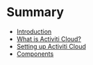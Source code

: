 # Summary

* [Introduction](README.md)
* [What is Activiti Cloud?](chapter1.md)
* [Setting up Activiti Cloud](setting-up-the-environment.md)
* [Components](components.md)

